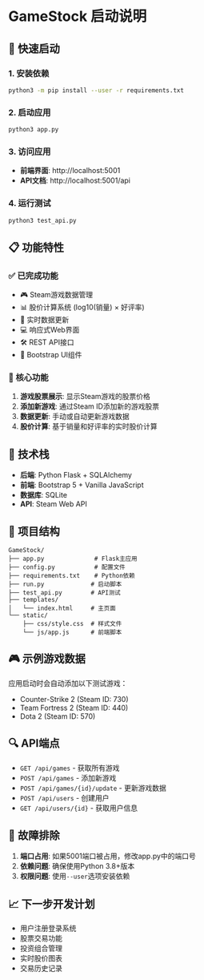 # GameStock 启动说明

## 🚀 快速启动

### 1. 安装依赖
```bash
python3 -m pip install --user -r requirements.txt
```

### 2. 启动应用
```bash
python3 app.py
```

### 3. 访问应用
- **前端界面**: http://localhost:5001
- **API文档**: http://localhost:5001/api

### 4. 运行测试
```bash
python3 test_api.py
```

## 📋 功能特性

### ✅ 已完成功能
- 🎮 Steam游戏数据管理
- 📊 股价计算系统 (log10(销量) × 好评率)
- 🔄 实时数据更新
- 💻 响应式Web界面
- 🛠️ REST API接口
- 📱 Bootstrap UI组件

### 🎯 核心功能
1. **游戏股票展示**: 显示Steam游戏的股票价格
2. **添加新游戏**: 通过Steam ID添加新的游戏股票
3. **数据更新**: 手动或自动更新游戏数据
4. **股价计算**: 基于销量和好评率的实时股价计算

## 🔧 技术栈
- **后端**: Python Flask + SQLAlchemy
- **前端**: Bootstrap 5 + Vanilla JavaScript
- **数据库**: SQLite
- **API**: Steam Web API

## 📁 项目结构
```
GameStock/
├── app.py              # Flask主应用
├── config.py           # 配置文件
├── requirements.txt    # Python依赖
├── run.py             # 启动脚本
├── test_api.py        # API测试
├── templates/
│   └── index.html     # 主页面
└── static/
    ├── css/style.css  # 样式文件
    └── js/app.js      # 前端脚本
```

## 🎮 示例游戏数据
应用启动时会自动添加以下测试游戏：
- Counter-Strike 2 (Steam ID: 730)
- Team Fortress 2 (Steam ID: 440)
- Dota 2 (Steam ID: 570)

## 🔍 API端点
- `GET /api/games` - 获取所有游戏
- `POST /api/games` - 添加新游戏
- `POST /api/games/{id}/update` - 更新游戏数据
- `POST /api/users` - 创建用户
- `GET /api/users/{id}` - 获取用户信息

## 🐛 故障排除
1. **端口占用**: 如果5001端口被占用，修改app.py中的端口号
2. **依赖问题**: 确保使用Python 3.8+版本
3. **权限问题**: 使用`--user`选项安装依赖

## 📈 下一步开发计划
- 用户注册登录系统
- 股票交易功能
- 投资组合管理
- 实时股价图表
- 交易历史记录 
